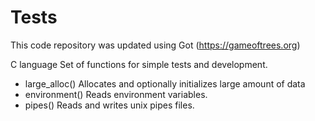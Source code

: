 # Tests

This code repository was updated using Got (https://gameoftrees.org)

C language
Set of functions for simple tests and development.

- large_alloc() Allocates and optionally initializes large amount of data
- environment() Reads environment variables.
- pipes() Reads and writes unix pipes files.
